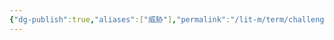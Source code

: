 ```yaml
---
{"dg-publish":true,"aliases":["威胁"],"permalink":"/lit-m/term/challenges/","dgPassFrontmatter":true}
---
```



